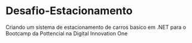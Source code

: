 # Desafio-Estacionamento
 Criando um sistema de estacionamento de carros basico em .NET para o Bootcamp da Pottencial na Digital Innovation One

